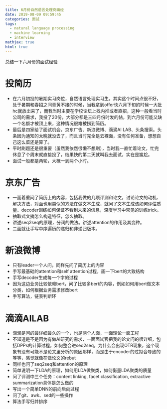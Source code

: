```yaml
---
title: 6月份自然语言处理岗面经
date: 2019-08-09 09:59:45
categories: 面试
tags:
  - natural language processing
  - machine learning
  -	interview
mathjax: true
html: true
---
```


总结一下六月份的面试经验

<!--more-->

# 投简历
-	在六月初投的暑期实习岗位，自然语言处理实习生。其实这个时间点很不好，处于暑期和春招之间青黄不接的时候，当我拿到offer快六月下旬的时候一大批hc就放出来了，而我当时主要在学校论坛上找内推或者直招，这种一般看当时公司的需求，我投了20份，大部分都是三四月份时发的帖，到六月份可能又缺一个名额才被顶上来，这种情况很难被捞到简历。
-	最后是四家给了面试机会，京东广告、新浪微博、滴滴AI LAB、头条搜索。头条因为通知的太晚就没去了，而且当时完全是去裸面，没有任何准备，想想自己这么菜还是算了。
-	平时刷题还是很重要（虽然我依然很懒不想刷），当时我一直忙着论文，忙完休息了个周末就直接投了，结果快的第二天就叫我去面试，实在是尴尬。
-	面试一般都是两轮，大概一到两个小时。

# 京东广告
-	一面着重问了简历上的内容，包括我做的几项评测和论文，讨论论文的动机、解决方法，对面也用类似的方法在做文本生成，就问了文本生成该如何评估质量、decoder训练如何保证不看到未来的信息，深度学习中常见的训练trick。
-	抽取式文摘怎么构造特征，怎么抽取。
-	讲述seq2seq的原理，分词的做法。讲述attention的作用及其变种。
-	二面就让手写中序遍历的递归和非递归版本。

# 新浪微博
-	只有leader一个人问，同样先问了简历上的内容
-	手写最基础的attention和self attention过程，画一下bert的大致结构
-	手写decoder生成每一个字的过程
-	因为这边业务比较依赖bert，问了比较多bert的内容，例如如何用bert做文本分类，如何根据业务需求修改bert
-	手写算法，链表判断环

# 滴滴AILAB
-	滴滴是问的最详细最久的一个，也是两个人面，一面理论一面工程
-	不知道是不是因为有做AI研究的需求，一面面试官把我的论文问的很详细，包括DPPs的计算过程，如何整合进seq2seq，为什么会出现OTR现象，这个现象有没有可能不是论文里分析的原因那样，而是由于encoder的过拟合导致的等等，感觉就像在做论文的rebut
-	同样也问了seq2seq和attention的原理
-	简单说明一下LDA的原理，如何用LDA做聚类，如何衡量LDA聚类的质量
-	问了评测中三个任务：content linking, facet classification, extractive summarization具体是怎么做的
-	写出一个简单DNN的前向后向过程
-	问了git、awk、sed的一些操作
-	算法手写归并排序
